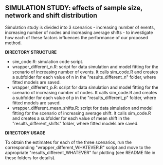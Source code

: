 ## SIMULATION STUDY: effects of sample size, network and shift distribution

Simulation study is divided into 3 scenarios - increasing number of events, increasing number of nodes and increasing average shifts - to investigate how each of these factors influences the performance of our proposed method.

__DIRECTORY STRUCTURE__

- sim_code.R: simulation code script.
- wrapper_different_n.R: script for data simulation and model fitting for the scenario of increasing number of events. It calls sim_code.R and creates a subfolder for each value of n in the "results_different_n" folder, where fitted models are saved.
- wrapper_different_p.R: script for data simulation and model fitting for the scenario of increasing number of nodes. It calls sim_code.R and creates a subfolder for each value of p in the "results_different_p" folder, where fitted models are saved.
- wrapper_different_mean_shifts.R: script for data simulation and model fitting for the scenario of increasing average shift. It calls sim_code.R and creates a subfolder for each value of mean shift in the "results_different_shifts" folder, where fitted models are saved.

__DIRECTORY USAGE__

To obtain the estimates for each of the three scenarios, run the corresponding "wrapper_different_WHATEVER.R" script and move to the appropriate "results_different_WHATEVER" for plotting (see README file in these folders for details).
